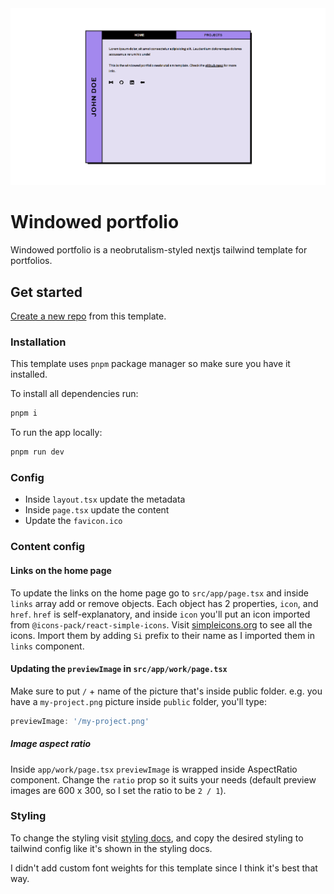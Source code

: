 <img src="public/preview.png" />

# Windowed portfolio

Windowed portfolio is a neobrutalism-styled nextjs tailwind template for portfolios.

## Get started

[Create a new repo](https://github.com/neobrutalism-templates/windowed-portfolio/generate) from this template.

### Installation

This template uses `pnpm` package manager so make sure you have it installed.

To install all dependencies run:

```bash
pnpm i
```

To run the app locally:

```bash
pnpm run dev
```

### Config

- Inside `layout.tsx` update the metadata
- Inside `page.tsx` update the content
- Update the `favicon.ico`

### Content config

#### Links on the home page

To update the links on the home page go to `src/app/page.tsx` and inside `links` array add or remove objects. Each object has 2 properties, `icon`, and `href`. `href` is self-explanatory, and inside `icon` you'll put an icon imported from `@icons-pack/react-simple-icons`. Visit [simpleicons.org](https://simpleicons.org/) to see all the icons. Import them by adding `Si` prefix to their name as I imported them in `links` component.

#### Updating the `previewImage` in `src/app/work/page.tsx`

Make sure to put `/` + name of the picture that's inside public folder. e.g. you have a `my-project.png` picture inside `public` folder, you'll type:

```ts
previewImage: '/my-project.png'
```

##### Image aspect ratio

Inside `app/work/page.tsx`  `previewImage` is wrapped inside AspectRatio component. Change the `ratio` prop so it suits your needs (default preview images are 600 x 300, so I set the ratio to be `2 / 1`).

### Styling

To change the styling visit [styling docs](https://neobrutalism-components.vercel.app/docs/styling), and copy the desired styling to tailwind config like it's shown in the styling docs.

I didn't add custom font weights for this template since I think it's best that way.
